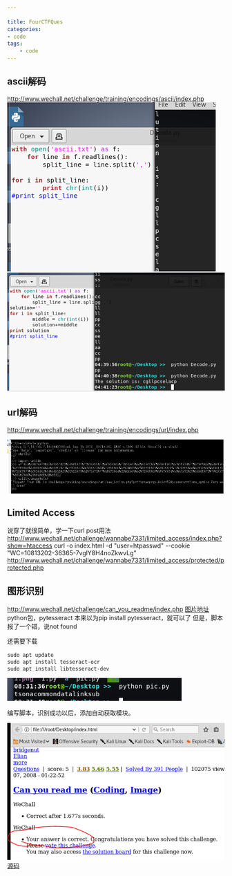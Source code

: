 ```yaml
---

title: FourCTFQues
categories:
- code
tags: 
    - code
---
```

## ascii解码
http://www.wechall.net/challenge/training/encodings/ascii/index.php
![1](https://raw.githubusercontent.com/Whale3070/Whale3070.github.io/master/images/0921/1.PNG)
![2](https://raw.githubusercontent.com/Whale3070/Whale3070.github.io/master/images/0921/2.PNG)

## url解码
http://www.wechall.net/challenge/training/encodings/url/index.php

![3](https://raw.githubusercontent.com/Whale3070/Whale3070.github.io/master/images/0921/3.PNG)

## Limited Access
说穿了就很简单，学一下curl post用法
http://www.wechall.net/challenge/wannabe7331/limited_access/index.php?show=htaccess
curl -o index.html -d "user=htpasswd" --cookie "WC=10813202-36365-7vglY8H4noZkwvLg" http://www.wechall.net/challenge/wannabe7331/limited_access/protected/protected.php

## 图形识别 
http://www.wechall.net/challenge/can_you_readme/index.php
[图片地址](http://www.wechall.net/challenge/can_you_readme/gimme.php)
python包，pytesseract
本来以为pip install pytesseract，就可以了
但是，脚本报了一个错，说not found

还需要下载
```
sudo apt update
sudo apt install tesseract-ocr
sudo apt install libtesseract-dev
```
![4](https://raw.githubusercontent.com/Whale3070/Whale3070.github.io/master/images/0921/4.PNG)

编写脚本，识别成功以后，添加自动获取模块。

![5](https://raw.githubusercontent.com/Whale3070/Whale3070.github.io/master/images/0921/5.PNG) 
[源码](https://github.com/Whale3070/ctf-coding/blob/master/CanYouReadMe.py)
